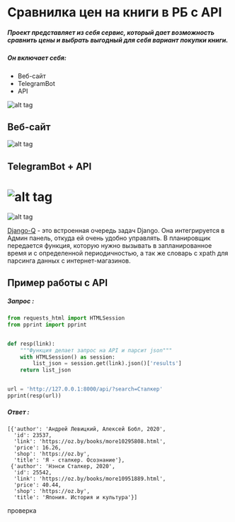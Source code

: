 # Сравнилка цен на книги в РБ с API
##### Проект представляет из себя сервис, который дает возможность сравнить цены и выбрать выгодный для себя вариант покупки книги. 
##### Он включает себя: 
- Веб-сайт
- TelegramBot
- API

![alt tag](https://i.ibb.co/3MFQ3Ws/Sravnilka-n.png)

## Веб-сайт

![alt tag](https://i.ibb.co/4jMQFWk/Peek-2021-02-08-15-32.gif)

## TelegramBot + API

![alt tag](https://i.ibb.co/0nt1fcP/Peek-2021-02-08-15-43.gif)
===========
![alt tag](https://i.ibb.co/2NFh5GJ/logo.png)

[Django-Q](https://django-q.readthedocs.io/en/latest/) - это встроенная очередь задач Django. Она интегрируется в Админ панель, откуда ей очень удобно управлять.
В планировщик передается функция, которую нужно вызывать в запланированное время и с определенной периодичностью, а так же словарь с xpath для парсинга данных с интернет-магазинов.

## Пример работы с API

##### Запрос :
```python
from requests_html import HTMLSession
from pprint import pprint


def resp(link):
    """Функция делает запрос на API и парсит json"""
    with HTMLSession() as session:
        list_json = session.get(link).json()['results']
    return list_json


url = 'http://127.0.0.1:8000/api/?search=Сталкер'
pprint(resp(url))
```
##### Ответ :
```
[{'author': 'Андрей Левицкий, Алексей Бобл, 2020',
  'id': 23537,
  'link': 'https://oz.by/books/more10295808.html',
  'price': 16.26,
  'shop': 'https://oz.by',
  'title': 'Я - сталкер. Осознание'},
 {'author': 'Нэнси Сталкер, 2020',
  'id': 25542,
  'link': 'https://oz.by/books/more10951889.html',
  'price': 40.44,
  'shop': 'https://oz.by',
  'title': 'Япония. История и культура'}]
```

проверка